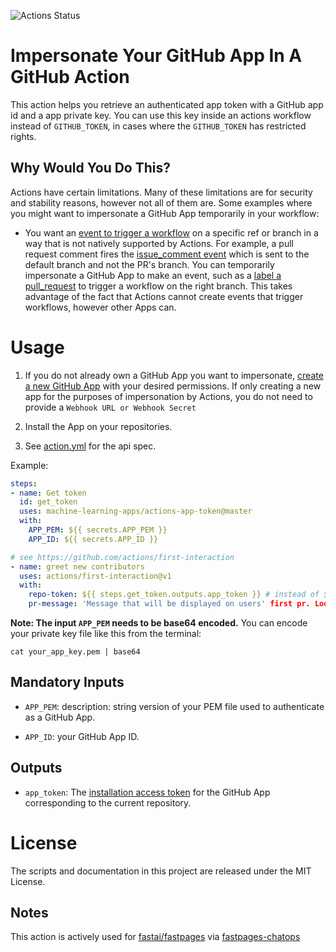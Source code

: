 ![Actions Status](https://github.com/machine-learning-apps/actions-app-token/workflows/Tests/badge.svg)

# Impersonate Your GitHub App In A GitHub Action

This action helps you retrieve an authenticated app token with a GitHub app id and a app private key.  You can use this key inside an actions workflow instead of `GITHUB_TOKEN`, in cases where the `GITHUB_TOKEN` has restricted rights.

## Why Would You Do This?


Actions have certain limitations.  Many of these limitations are for security and stability reasons, however not all of them are.  Some examples where you might want to impersonate a GitHub App temporarily in your workflow:

- You want an [event to trigger a workflow](https://help.github.com/en/articles/events-that-trigger-workflows) on a specific ref or branch in a way that is not natively supported by Actions.  For example, a pull request comment fires the [issue_comment event](https://help.github.com/en/articles/events-that-trigger-workflows#issue-comment-event-issue_comment) which is sent to the default branch and not the PR's branch.  You can temporarily impersonate a GitHub App to make an event, such as a [label a pull_request](https://help.github.com/en/articles/events-that-trigger-workflows#pull-request-event-pull_request) to trigger a workflow on the right branch. This takes advantage of the fact that Actions cannot create events that trigger workflows, however other Apps can. 

# Usage

1. If you do not already own a GitHub App you want to impersonate, [create a new GitHub App](https://developer.github.com/apps/building-github-apps/creating-a-github-app/) with your desired permissions.  If only creating a new app for the purposes of impersonation by Actions, you do not need to provide a `Webhook URL or Webhook Secret`

2. Install the App on your repositories. 

3. See [action.yml](action.yml) for the api spec.

Example:

```yaml
steps:
- name: Get token
  id: get_token
  uses: machine-learning-apps/actions-app-token@master
  with:
    APP_PEM: ${{ secrets.APP_PEM }}
    APP_ID: ${{ secrets.APP_ID }}

# see https://github.com/actions/first-interaction
- name: greet new contributors
  uses: actions/first-interaction@v1
  with:
    repo-token: ${{ steps.get_token.outputs.app_token }} # instead of ${{ secrets.GITHUB_TOKEN }}
    pr-message: 'Message that will be displayed on users' first pr. Look, a `code block` for markdown.'
```

**Note: The input `APP_PEM` needs to be base64 encoded.**  You can encode your private key file like this from the terminal:

```
cat your_app_key.pem | base64
```

## Mandatory Inputs

- `APP_PEM`: description: string version of your PEM file used to authenticate as a GitHub App. 

- `APP_ID`: your GitHub App ID.

## Outputs

 - `app_token`: The [installation access token](https://developer.github.com/apps/building-github-apps/authenticating-with-github-apps/#authenticating-as-an-installation) for the GitHub App corresponding to the current repository.


# License

The scripts and documentation in this project are released under the MIT License.

## Notes

This action is actively used for [fastai/fastpages](https://github.com/fastai/fastpages) via [fastpages-chatops](https://github.com/apps/fastpages-chatops)
